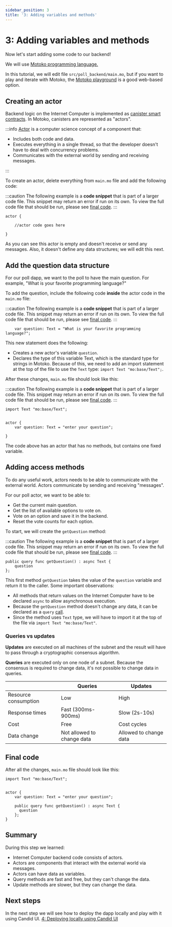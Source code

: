 ```yaml
---
sidebar_position: 3
title: '3: Adding variables and methods'
---
```


# 3: Adding variables and methods

Now let's start adding some code to our backend!

We will use [Motoko programming language.](../motoko/main/about-this-guide.md)

In this tutorial, we will edit file `src/poll_backend/main.mo`, but if you want to play and iterate with Motoko, the [Motoko playground](https://m7sm4-2iaaa-aaaab-qabra-cai.ic0.app) is a good web-based option.

## Creating an actor

Backend logic on the Internet Computer is implemented as [canister smart contracts](https://internetcomputer.org/how-it-works/architecture-of-the-internet-computer/#canister-smart-contracts). In Motoko, canisters are represented as "actors".

:::info
[Actor](https://en.wikipedia.org/wiki/Actor_model) is a computer science concept of a component that:

- Includes both code and data.
- Executes everything in a single thread, so that the developer doesn't have to deal with concurrency problems.
- Communicates with the external world by sending and receiving messages.

:::

To create an actor, delete everything from `main.mo` file and add the following code:

:::caution
The following example is a **code snippet** that is part of a larger code file. This snippet may return an error if run on its own. To view the full code file that should be run, please see [final code](#final-code).
:::

```motoko
actor {

    //actor code goes here
    
}
```

As you can see this actor is empty and doesn't receive or send any messages. Also, it doesn't define any data
structures; we will edit this next.

## Add the question data structure

For our poll dapp, we want to the poll to have the main question. For example, "What is your favorite programming language?"

To add the question, include the following code **inside** the actor code in the `main.mo` file:

:::caution
The following example is a **code snippet** that is part of a larger code file. This snippet may return an error if run on its own. To view the full code file that should be run, please see [final code](#final-code).
:::

```motoko
    var question: Text = "What is your favorite programming language?";
```

This new statement does the following:

- Creates a new actor's variable `question`.
- Declares the type of this variable Text, which is the standard type for strings in Motoko. Because of this, we need to add an import statement at the top of the file to use the `Text` type: `import Text "mo:base/Text";`.

After these changes, `main.mo` file should look like this:

:::caution
The following example is a **code snippet** that is part of a larger code file. This snippet may return an error if run on its own. To view the full code file that should be run, please see [final code](#final-code).
:::

```motoko
import Text "mo:base/Text";


actor {
    var question: Text = "enter your question";

}
```

The code above has an actor that has no methods, but contains one fixed variable.


## Adding access methods

To do any useful work, actors needs to be able to communicate with the external world. Actors communicate by sending and receiving "messages".

For our poll actor, we want to be able to:

- Get the current main question.
- Get the list of available options to vote on.
- Vote on an option and save it in the backend.
- Reset the vote counts for each option.


To start, we will create the `getQuestion` method:

:::caution
The following example is a **code snippet** that is part of a larger code file. This snippet may return an error if run on its own. To view the full code file that should be run, please see [final code](#final-code).
:::

```motoko
public query func getQuestion() : async Text { 
    question 
};
```

This first method `getQuestion` takes the value of the `question` variable and return it to the caller. Some important
observations:

- All methods that return values on the Internet Computer have to be declared `async` to allow asynchronous execution.
- Because the `getQuestion` method doesn't change any data, it can be declared as a `query` [call](../../references/glossary#query).
- Since the method uses `Text` type, we will have to import it at the top of the file via `import Text "mo:base/Text"`.

### Queries vs updates

**Updates** are executed on all machines of the subnet and the result will have to pass through a cryptographic
consensus algorithm. 

**Queries** are executed only on one node of a subnet. Because the consensus is required to change
data, it's not possible to change data in queries.

|                      | Queries                    | Updates                |
|----------------------|----------------------------|------------------------|
| Resource consumption | Low                        | High                   |
| Response times       | Fast (300ms-900ms)         | Slow (2s-10s)          |
| Cost                 | Free                       | Cost cycles            |
| Data change         | Not allowed to change data | Allowed to change data |


## Final code

After all the changes, `main.mo` file should look like this:

```motoko
import Text "mo:base/Text";


actor {
    var question: Text = "enter your question";

    public query func getQuestion() : async Text { 
      question 
    };
}
```

## Summary

During this step we learned:

- Internet Computer backend code consists of actors.
- Actors are components that interact with the external world via messages.
- Actors can have data as variables.
- Query methods are fast and free, but they can't change the data.
- Update methods are slower, but they can change the data.

## Next steps
In the next step we will see how to deploy the dapp locally and play with it using Candid UI.
[4: Deploying locally using Candid UI](04_deploying-locally-using-candid-ui.md)
